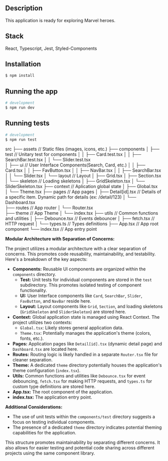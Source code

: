 ## Description

This application is ready for exploring Marvel heroes.

## Stack

React, Typescript, Jest, Styled-Components

## Installation

```bash
$ npm install
```

## Running the app

```bash
# development
$ npm run dev
```

## Running tests

```bash
# development
$ npm run test
```

src
├── assets // Static files (images, icons, etc.)
├── components
│ ├── test // Unitary test for components
│ │ ├── Card.test.tsx
│ │ ├── SearchBar.test.tsx
│ │ └── Slider.test.tsx  
│ ├── ui // User Interface Components(Search, Card, etc.)
│ │ ├── Card.tsx
│ │ ├── FavButton.tsx
│ │ ├── NavBar.tsx
│ │ ├── SearchBar.tsx
│ │ └── Slider.tsx
│ └── layout // Layout
│ ├── Grid.tsx
│ ├── Section.tsx
│ └── skeleton // Loading skeletons
│ ├── GridSkeleton.tsx
│ └── SliderSkeleton.tsx
├── context // Aplication global state
│ ├── Global.tsx  
│ └── Theme.tsx
├── pages // App pages
│ ├── Detail[id].tsx // Details of a specific item. Dynamic path for details (ex: /detail/123)
│ └── Dashboard.tsx  
├── routes // App router
│ └── Router.tsx  
├── theme // App Theme
│ └── index.tsx
├── utils // Common functions and utilities
│ ├── Debounce.tsx // Events debouncer
│ ├── fetch.tsx // HTTP request
│ └── types.ts // Types definitions
├── App.tsx // App root component
└── index.tsx // App entry point

**Modular Architecture with Separation of Concerns:**

The project utilizes a modular architecture with a clear separation of concerns. This promotes code reusability, maintainability, and testability. Here's a breakdown of the key aspects:

- **Components:** Reusable UI components are organized within the `components` directory.
  - **Test:** Unit tests for individual components are stored in the `test` subdirectory. This promotes isolated testing of component functionality.
  - **UI:** User Interface components like `Card`, `SearchBar`, `Slider`, `FavButton`, and `NavBar` reside here.
  - **Layout:** Layout components like `Grid`, `Section`, and loading skeletons (`GridSkeleton` and `SliderSkeleton`) are stored here.
- **Context:** Global application state is managed using React Context. The project utilizes two contexts:
  - `Global.tsx`: Likely stores general application data.
  - `Theme.tsx`: Potentially manages the application's theme (colors, fonts, etc.).
- **Pages:** Application pages like `Detail[id].tsx` (dynamic detail page) and `Dashboard.tsx` are located here.
- **Routes:** Routing logic is likely handled in a separate `Router.tsx` file for cleaner separation.
- **Theme:** A dedicated `theme` directory potentially houses the application's theme configuration (`index.tsx`).
- **Utils:** Common functions and utilities like `Debounce.tsx` for event debouncing, `fetch.tsx` for making HTTP requests, and `types.ts` for custom type definitions are stored here.
- **App.tsx:** The root component of the application.
- **index.tsx:** The application entry point.

**Additional Considerations:**

- The use of unit tests within the `components/test` directory suggests a focus on testing individual components.
- The presence of a dedicated `theme` directory indicates potential theming capabilities for the application.

This structure promotes maintainability by separating different concerns. It also allows for easier testing and potential code sharing across different projects using the same component library.

